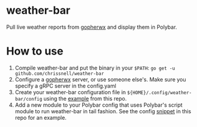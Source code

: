 # weather-bar
Pull live weather reports from [gopherwx](https://github.com/chrissnell/gopherwx) and display them in Polybar.

# How to use
1. Compile weather-bar and put the binary in your `$PATH`:  `go get -u github.com/chrissnell/weather-bar`
2. Configure a [gopherwx](https://github.com/chrissnell/gopherwx) server, or use someone else's.  Make sure you specify a gRPC server in the config.yaml
3. Create your weather-bar configuration file in `${HOME}/.config/weather-bar/config` using the [example](https://github.com/chrissnell/weather-bar/blob/master/example/config) from this repo.
4. Add a new module to your Polybar config that uses Polybar's script module to run weather-bar in tail fashion.  See the config [snippet](https://github.com/chrissnell/weather-bar/blob/master/example/polybar-config) in this repo for an example.
